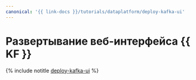 ```yaml
---
canonical: '{{ link-docs }}/tutorials/dataplatform/deploy-kafka-ui'
---
```


# Развертывание веб-интерфейса {{ KF }}

{% include notitle [deploy-kafka-ui](../../_tutorials/dataplatform/deploy-kafka-ui.md) %}
